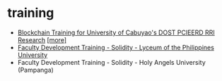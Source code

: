 # training

* [Blockchain Training for University of Cabuyao's DOST PCIEERD RRI Research](https://www.facebook.com/sleepbuildrun/posts/pfbid02uPGN4q3KPQSeck8qXH37dDJwG1sPJSkkcMy9tigjfBYu8qzkuUA3FU9YeZzhUKqvl) [[more]](https://www.facebook.com/sleepbuildrun/posts/pfbid02GNJcwpM2QnVhp4yuT46C8AgRz1wH3BzHGBMM3XiugQHvZNPFrqBfS4rs9tc5FzxGl)
* [Faculty Development Training - Solidity - Lyceum of the Philippines University](https://www.facebook.com/Theblokcofficial/posts/pfbid02vCdRPeZgw25ZSVoTudtDMaqi5Hk7XHJRiPhnhEbR2f1CZDhoHX6Ym2iR1Qst9Tgwl)
* Faculty Development Training - Solidity - Holy Angels University (Pampanga)

